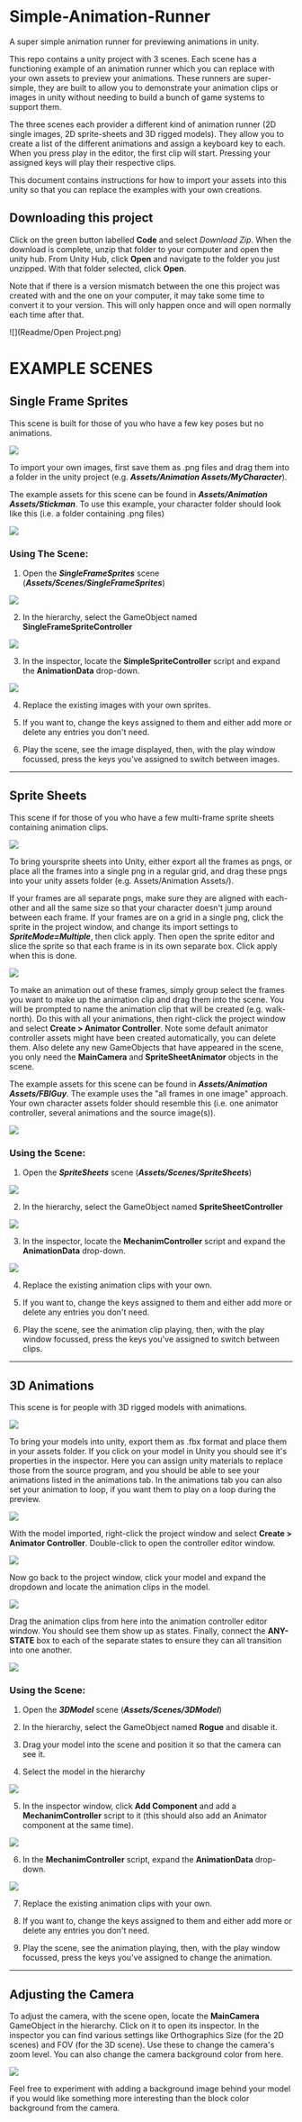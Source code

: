 # Simple-Animation-Runner
A super simple animation runner for previewing animations in unity. 

This repo contains a unity project with 3 scenes. Each scene has a functioning example of an animation runner which you 
can replace with your own assets to preview your animations. These runners are super-simple, they are built to allow you
to demonstrate your animation clips or images in unity without needing to build a bunch of game systems to support them.

The three scenes each provider a different kind of animation runner (2D single images, 2D sprite-sheets and 3D rigged 
models). They allow you to create a list of the different animations and assign a keyboard key to each. When you press
play in the editor, the first clip will start. Pressing your assigned keys will play their respective clips.

This document contains instructions for how to import your assets into this unity so that you can replace the examples
with your own creations.


## Downloading this project

Click on the green button labelled **Code** and select *Download Zip*. When the download is complete, unzip that folder 
to your computer and open the unity hub. From Unity Hub, click **Open** and navigate to the folder you just unzipped.
With that folder selected, click **Open**.

Note that if there is a version mismatch between the one this project was created with and the one on your computer, it 
may take some time to convert it to your version. This will only happen once and will open normally each time after that.

![](Readme/Open Project.png)

# EXAMPLE SCENES

## Single Frame Sprites

This scene is built for those of you who have a few key poses but no animations.

![](Readme/SingleFrame-Scene.png)

To import your own images, first save 
them as .png files and drag them into a folder in the unity project (e.g. ***Assets/Animation Assets/MyCharacter***).

The example assets for this scene can be found in ***Assets/Animation Assets/Stickman***. To use this example, your character 
folder should look like this (i.e. a folder containing .png files)

![](Readme/SingleFrame-StickmanAssets.png)

### Using The Scene:

1. Open the ***SingleFrameSprites*** scene (***Assets/Scenes/SingleFrameSprites***)

![](Readme/SingleFrame-ProjectSelect.png)


2. In the hierarchy, select the GameObject named **SingleFrameSpriteController**

![](Readme/SpriteSheet-HierarchySelect.png)


3. In the inspector, locate the **SimpleSpriteController** script and expand the **AnimationData** drop-down.

![](Readme/SingleFrame-InspectorConfig.png)


4. Replace the existing images with your own sprites.

5. If you want to, change the keys assigned to them and either add more or delete any entries you don't need.

6. Play the scene, see the image displayed, then, with the play window focussed, press the keys you've assigned to switch between images.


---
## Sprite Sheets

This scene if for those of you who have a few multi-frame sprite sheets containing animation clips.

![](Readme/SpriteSheet-Scene.png)

To bring yoursprite sheets into Unity, either export all the frames as pngs, or place all the frames into a single png in a regular
grid, and drag these pngs into your unity assets folder (e.g. Assets/Animation Assets/<MyCharacter>).

If your frames are all separate pngs, make sure they are aligned with each-other and all the same size so that your
character doesn't jump around between each frame. If your frames are on a grid in a single png, click the sprite in 
the project window, and change its import settings to ***SpriteMode=Multiple***, then click apply. 
Then open the sprite editor and slice the sprite so that each frame is in its own separate box. 
Click apply when this is done.

![](Readme/SpriteSheet-SpriteEditor.png)

To make an animation out of these frames, simply group select the frames you want to make up the animation clip and 
drag them into the scene. You will be prompted to name the animation clip that will be created (e.g. walk-north). Do
this with all your animations, then right-click the project window and select **Create > Animator Controller**. 
Note some default animator controller assets might have been created automatically, you can delete them. Also delete 
any new GameObjects that have appeared in the scene, you only need the **MainCamera** and **SpriteSheetAnimator** 
objects in the scene.

The example assets for this scene can be found in ***Assets/Animation Assets/FBIGuy***. The example uses the "all 
frames in one image" approach. Your own character assets folder should resemble this (i.e. one animator controller,
several animations and the source image(s)).

![](Readme/SpriteSheet-FbiGuyAssets.png)

### Using the Scene:

1. Open the ***SpriteSheets*** scene (***Assets/Scenes/SpriteSheets***)

![](Readme/SpriteSheet-ProjectSelect.png)

2. In the hierarchy, select the GameObject named **SpriteSheetController**

![](Readme/SpriteSheet-HierarchySelect.png)

3. In the inspector, locate the **MechanimController** script and expand the **AnimationData** drop-down.

![](Readme/SpriteSheet-InspectorConfig.png)

4. Replace the existing animation clips with your own.

5. If you want to, change the keys assigned to them and either add more or delete any entries you don't need.

6. Play the scene, see the animation clip playing, then, with the play window focussed, press the keys you've assigned to switch between clips.

---
## 3D Animations

This scene is for people with 3D rigged models with animations. 

![](Readme/3D-Scene.png)

To bring your models into unity, export them as .fbx format and place them in your assets folder. If you click on your
model in Unity you should see it's properties in the inspector. Here you can assign unity materials to replace those
from the source program, and you should be able to see your animations listed in the animations tab. In the animations
tab you can also set your animation to loop, if you want them to play on a loop during the preview.

![](Readme/3D-ModelImport.png)

With the model imported, right-click the project window and select **Create > Animator Controller**. Double-click to
open the controller editor window.

![](Readme/Animator-Controller.png)

Now go back to the project window, click your model and expand the dropdown and locate the animation clips in the model.

![](Readme/3D-Model.png)

Drag the animation clips from here into the animation controller editor window.
You should see them show up as states. Finally, connect the **ANY-STATE** box to each 
of the separate states to ensure they can all transition into one another.

![](Readme/3D-AnimationController.png)

### Using the Scene:

1. Open the ***3DModel*** scene (***Assets/Scenes/3DModel***)

2. In the hierarchy, select the GameObject named **Rogue** and disable it.

3. Drag your model into the scene and position it so that the camera can see it.

4. Select the model in the hierarchy

![](Readme/3D-Hierarchy.png)

5. In the inspector window, click **Add Component** and add a **MechanimController** script to it (this should also add an Animator component at the same time).

![](Readme/3D-AddComponent.png)

6. In the **MechanimController** script, expand the **AnimationData** drop-down.

![](Readme/3D-Inspector.png)

7. Replace the existing animation clips with your own.

8. If you want to, change the keys assigned to them and either add more or delete any entries you don't need.

9. Play the scene, see the animation playing, then, with the play window focussed, press the keys you've assigned to change the animation.

---

## Adjusting the Camera

To adjust the camera, with the scene open, locate the **MainCamera** GameObject in the hierarchy.
Click on it to open its inspector. In the inspector you can find various settings like Orthographics Size (for the 2D scenes)
and FOV (for the 3D scene). Use these to change the camera's zoom level. You can also change the camera background color from here.

![](Readme/Camera.png)

Feel free to experiment with adding a background image behind your model if you would like something more interesting than the block color background from the camera.

